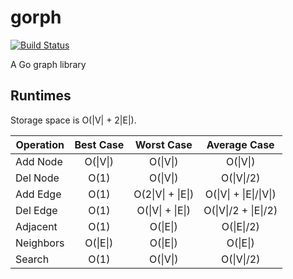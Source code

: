 gorph
=====

[![Build Status](https://drone.io/github.com/olanmatt/gorph/status.png)](https://drone.io/github.com/olanmatt/gorph/latest)

A Go graph library

Runtimes
--------

Storage space is O(\|V\| + 2\|E\|).

| Operation | Best Case | Worst Case        | Average Case           |
| --------- | :-------: | :---------------: | :--------------------: |
| Add Node  | O(\|V\|)  | O(\|V\|)          | O(\|V\|)               |
| Del Node  | O(1)      | O(\|V\|)          | O(\|V\|/2)             |
| Add Edge  | O(1)      | O(2\|V\| + \|E\|) | O(\|V\| + \|E\|/\|V\|) |
| Del Edge  | O(1)      | O(\|V\| + \|E\|)  | O(\|V\|/2 + \|E\|/2)   |
| Adjacent  | O(1)      | O(\|E\|)          | O(\|E\|/2)             |
| Neighbors | O(\|E\|)  | O(\|E\|)          | O(\|E\|)               |
| Search    | O(1)      | O(\|V\|)          | O(\|V\|/2)             |
